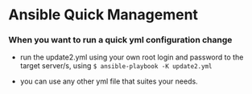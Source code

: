 # Ansible Quick Management #

### When you want to run a quick yml configuration change ###

- run the update2.yml using your own root login and password to the target server/s, using `$ ansible-playbook -K update2.yml`

- you can use any other yml file that suites your needs.
